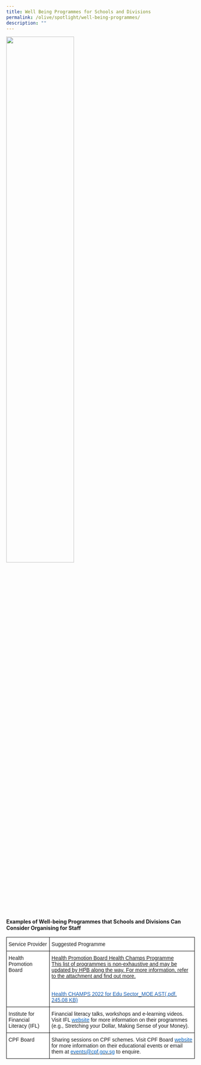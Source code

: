 ```yaml
---
title: Well Being Programmes for Schools and Divisions
permalink: /olive/spotlight/well-being-programmes/
description: ""
---
```

<img src="/images/resources.jpg"  
style="width:60%">

**Examples of Well-being Programmes that Schools and Divisions Can Consider Organising for Staff**

<style type="text/css">
.tg  {border-collapse:collapse;border-spacing:0;}
.tg td{border-color:black;border-style:solid;border-width:1px;font-family:Arial, sans-serif;font-size:14px;
  overflow:hidden;padding:10px 5px;word-break:normal;}
.tg th{border-color:black;border-style:solid;border-width:1px;font-family:Arial, sans-serif;font-size:14px;
  font-weight:normal;overflow:hidden;padding:10px 5px;word-break:normal;}
.tg .tg-yst8{background-color:#FFF;text-align:left;text-decoration:underline;vertical-align:top}
.tg .tg-ktyi{background-color:#FFF;text-align:left;vertical-align:top}
</style>
<table class="tg">
<thead>
  <tr>
    <th class="tg-ktyi">Service Provider</th>
    <th class="tg-ktyi">Suggested Programme</th>
  </tr>
</thead>
<tbody>
  <tr>
    <td class="tg-ktyi">Health Promotion Board</td>
    <td class="tg-yst8"><span style="text-decoration:underline">Health Promotion Board Health Champs Programme</span><br>This list of programmes is non-exhaustive and may be updated by HPB along the way. For more information, refer to the attachment and find out more. <br><br> <br><a href="https://academyofsingaporeteachers.moe.edu.sg/docs/librariesprovider8/default-document-library/health-champs-2022-for-edu-sector_moe-ast.pdf?sfvrsn=a99c3ee2_0"><span style="text-decoration:none;color:#105CB6">Health CHAMPS 2022 for Edu Sector_MOE AST(.pdf, 245.08 KB)</span></a> </td>
  </tr>
  <tr>
    <td class="tg-ktyi">Institute for Financial Literacy (IFL)</td>
    <td class="tg-ktyi">Financial literacy talks, workshops and e-learning videos. Visit IFL <a href="https://ifl.org.sg/modules/"><span style="text-decoration:none;color:#0563C1">website</span></a> for more information on their programmes (e.g., Stretching your Dollar, Making Sense of your Money).</td>
  </tr>
  <tr>
    <td class="tg-ktyi">CPF Board</td>
    <td class="tg-ktyi">Sharing sessions on CPF schemes. Visit CPF Board <a href="https://www.cpf.gov.sg/member/infohub/cpfevents"><span style="text-decoration:none;color:#0563C1">website</span></a> for more information on their educational events or email them at <a href="mailto:events@cpf.gov.sg"><span style="text-decoration:none;color:#0563C1">events@cpf.gov.sg</span></a> to enquire. </td>
  </tr>
</tbody>
</table>